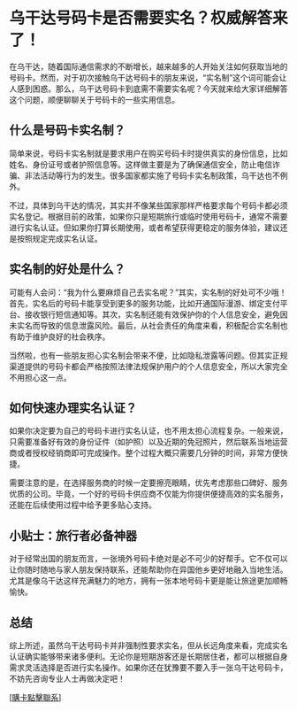 # 乌干达号码卡是否需要实名？权威解答来了！

在乌干达，随着国际通信需求的不断增长，越来越多的人开始关注如何获取当地的号码卡。然而，对于初次接触乌干达号码卡的朋友来说，“实名制”这个词可能会让人感到困惑。那么，乌干达号码卡到底需不需要实名呢？今天就来给大家详细解答这个问题，顺便聊聊关于号码卡的一些实用信息。

## 什么是号码卡实名制？

简单来说，号码卡实名制就是要求用户在购买号码卡时提供真实的身份信息，比如姓名、身份证号或者护照信息等。这样做主要是为了确保通信安全，防止电信诈骗、非法活动等行为的发生。很多国家都实施了号码卡实名制政策，乌干达也不例外。

不过，具体到乌干达的情况，其实并不像某些国家那样严格要求每个号码卡都必须实名登记。根据目前的政策，如果你只是短期旅行或临时使用号码卡，通常不需要进行实名认证。但如果你打算长期使用，或者希望获得更稳定的服务体验，建议还是按照规定完成实名认证。

## 实名制的好处是什么？

可能有人会问：“我为什么要麻烦自己去实名呢？”其实，实名制的好处可不少哦！首先，实名后的号码卡能享受到更多的服务功能，比如开通国际漫游、绑定支付平台、接收银行短信通知等。其次，实名制还能有效保护你的个人信息安全，避免因未实名而导致的信息泄露风险。最后，从社会责任的角度来看，积极配合实名制也有助于维护良好的社会秩序。

当然啦，也有一些朋友担心实名制会带来不便，比如隐私泄露等问题。但其实正规渠道提供的号码卡都会严格按照法律法规保护用户的个人信息安全，所以大家完全不用担心这一点。

## 如何快速办理实名认证？

如果你决定要为自己的号码卡进行实名认证，也不用太担心流程复杂。一般来说，只需要准备好有效的身份证件（如护照）以及近期的免冠照片，然后联系当地运营商或者授权经销商即可完成操作。整个过程大概只需要几分钟的时间，非常方便快捷。

需要注意的是，在选择服务商的时候一定要擦亮眼睛，优先考虑那些口碑好、服务优质的公司。毕竟，一个好的号码卡供应商不仅能为你提供便捷高效的实名服务，还能在后续使用过程中给予更多贴心支持。

## 小贴士：旅行者必备神器

对于经常出国的朋友而言，一张境外号码卡绝对是必不可少的好帮手。它不仅可以让你随时随地与家人朋友保持联系，还能帮助你在异国他乡更好地融入当地生活。尤其是像乌干达这样充满魅力的地方，拥有一张本地号码卡更是能让旅途更加顺畅愉快。

## 总结

综上所述，虽然乌干达号码卡并非强制性要求实名，但从长远角度来看，完成实名认证确实能够带来诸多便利。无论你是短期游客还是长期居住者，都可以根据自身需求灵活选择是否进行实名操作。如果你还在犹豫要不要入手一张乌干达号码卡，不妨先咨询专业人士再做决定吧！

[[購卡點擊聯系](https://t.me/s/esim1088)]